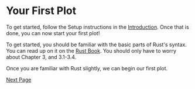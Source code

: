 # Your First Plot
To get started, follow the Setup instructions in the 
[Introduction](01-Your-First-Plot.md). Once that is done, you can now start
your first plot!

To get started, you should be familiar with the basic parts of Rust's syntax.
You can read up on it on the 
[Rust Book](https://doc.rust-lang.org/stable/book/ch03-00-common-programming-concepts.html).
You should only have to worry about Chapter 3, and 3.1-3.4.

Once you are familiar with Rust slightly, we can begin our first plot.

[Next Page](02-Basic-Behavior.md)
